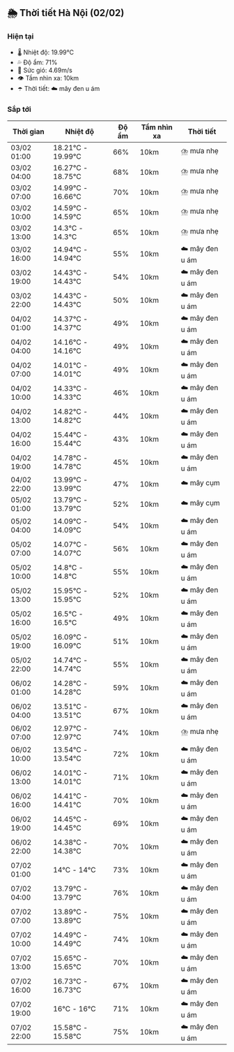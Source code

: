## 🌦️ Thời tiết Hà Nội (02/02)

### Hiện tại

- 🌡️ Nhiệt độ: 19.99℃
- 💦 Độ ẩm: 71%
- 💨 Sức gió: 4.69m/s
- 👁️ Tầm nhìn xa: 10km
- ☂️ Thời tiết: ☁️ mây đen u ám

### Sắp tới

| Thời gian | Nhiệt độ | Độ ẩm | Tầm nhìn xa | Thời tiết |
| --- | --- | --- | --- | --- |
| 03/02 01:00 | 18.21℃ - 19.99℃ | 66% | 10km | ⛈️ mưa nhẹ |
| 03/02 04:00 | 16.27℃ - 18.75℃ | 68% | 10km | ⛈️ mưa nhẹ |
| 03/02 07:00 | 14.99℃ - 16.66℃ | 70% | 10km | ⛈️ mưa nhẹ |
| 03/02 10:00 | 14.59℃ - 14.59℃ | 65% | 10km | ⛈️ mưa nhẹ |
| 03/02 13:00 | 14.3℃ - 14.3℃ | 65% | 10km | ⛈️ mưa nhẹ |
| 03/02 16:00 | 14.94℃ - 14.94℃ | 55% | 10km | ☁️ mây đen u ám |
| 03/02 19:00 | 14.43℃ - 14.43℃ | 54% | 10km | ☁️ mây đen u ám |
| 03/02 22:00 | 14.43℃ - 14.43℃ | 50% | 10km | ☁️ mây đen u ám |
| 04/02 01:00 | 14.37℃ - 14.37℃ | 49% | 10km | ☁️ mây đen u ám |
| 04/02 04:00 | 14.16℃ - 14.16℃ | 49% | 10km | ☁️ mây đen u ám |
| 04/02 07:00 | 14.01℃ - 14.01℃ | 49% | 10km | ☁️ mây đen u ám |
| 04/02 10:00 | 14.33℃ - 14.33℃ | 46% | 10km | ☁️ mây đen u ám |
| 04/02 13:00 | 14.82℃ - 14.82℃ | 44% | 10km | ☁️ mây đen u ám |
| 04/02 16:00 | 15.44℃ - 15.44℃ | 43% | 10km | ☁️ mây đen u ám |
| 04/02 19:00 | 14.78℃ - 14.78℃ | 45% | 10km | ☁️ mây đen u ám |
| 04/02 22:00 | 13.99℃ - 13.99℃ | 47% | 10km | ☁️ mây cụm |
| 05/02 01:00 | 13.79℃ - 13.79℃ | 52% | 10km | ☁️ mây cụm |
| 05/02 04:00 | 14.09℃ - 14.09℃ | 54% | 10km | ☁️ mây đen u ám |
| 05/02 07:00 | 14.07℃ - 14.07℃ | 56% | 10km | ☁️ mây đen u ám |
| 05/02 10:00 | 14.8℃ - 14.8℃ | 55% | 10km | ☁️ mây đen u ám |
| 05/02 13:00 | 15.95℃ - 15.95℃ | 52% | 10km | ☁️ mây đen u ám |
| 05/02 16:00 | 16.5℃ - 16.5℃ | 49% | 10km | ☁️ mây đen u ám |
| 05/02 19:00 | 16.09℃ - 16.09℃ | 51% | 10km | ☁️ mây đen u ám |
| 05/02 22:00 | 14.74℃ - 14.74℃ | 55% | 10km | ☁️ mây đen u ám |
| 06/02 01:00 | 14.28℃ - 14.28℃ | 59% | 10km | ☁️ mây đen u ám |
| 06/02 04:00 | 13.51℃ - 13.51℃ | 67% | 10km | ☁️ mây đen u ám |
| 06/02 07:00 | 12.97℃ - 12.97℃ | 74% | 10km | ⛈️ mưa nhẹ |
| 06/02 10:00 | 13.54℃ - 13.54℃ | 72% | 10km | ☁️ mây đen u ám |
| 06/02 13:00 | 14.01℃ - 14.01℃ | 71% | 10km | ☁️ mây đen u ám |
| 06/02 16:00 | 14.41℃ - 14.41℃ | 70% | 10km | ☁️ mây đen u ám |
| 06/02 19:00 | 14.45℃ - 14.45℃ | 69% | 10km | ☁️ mây đen u ám |
| 06/02 22:00 | 14.38℃ - 14.38℃ | 70% | 10km | ☁️ mây đen u ám |
| 07/02 01:00 | 14℃ - 14℃ | 73% | 10km | ☁️ mây đen u ám |
| 07/02 04:00 | 13.79℃ - 13.79℃ | 76% | 10km | ☁️ mây đen u ám |
| 07/02 07:00 | 13.89℃ - 13.89℃ | 75% | 10km | ☁️ mây đen u ám |
| 07/02 10:00 | 14.49℃ - 14.49℃ | 74% | 10km | ☁️ mây đen u ám |
| 07/02 13:00 | 15.65℃ - 15.65℃ | 70% | 10km | ☁️ mây đen u ám |
| 07/02 16:00 | 16.73℃ - 16.73℃ | 67% | 10km | ☁️ mây đen u ám |
| 07/02 19:00 | 16℃ - 16℃ | 71% | 10km | ☁️ mây đen u ám |
| 07/02 22:00 | 15.58℃ - 15.58℃ | 75% | 10km | ☁️ mây đen u ám |
